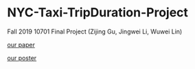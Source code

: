 # NYC-Taxi-TripDuration-Project
Fall 2019 10701 Final Project (Zijing Gu, Jingwei Li, Wuwei Lin)

[our paper](./Taxi_duration_prediction_report.pdf)

[our poster](./poster.pdf)

